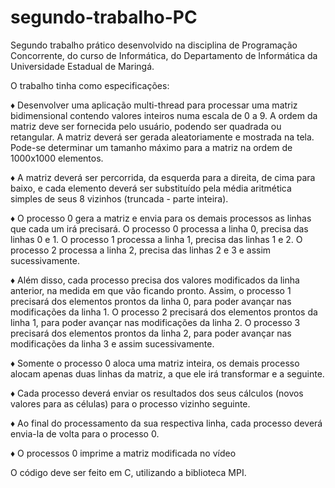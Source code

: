# segundo-trabalho-PC

Segundo trabalho prático desenvolvido na disciplina de Programação Concorrente, do curso de Informática, do Departamento de Informática da Universidade Estadual de Maringá.

O trabalho tinha como especificações:

♦️  Desenvolver uma aplicação multi-thread para processar uma matriz bidimensional contendo valores inteiros numa escala de 0 a 9. A ordem da matriz deve ser fornecida pelo usuário, podendo ser quadrada ou retangular. A matriz deverá ser gerada aleatoriamente e mostrada na tela. Pode-se determinar um tamanho máximo para a matriz na ordem de 1000x1000 elementos.

♦️  A matriz deverá ser percorrida, da esquerda para a direita, de cima para baixo, e cada elemento deverá ser substituído pela média aritmética simples de seus 8 vizinhos (truncada - parte inteira).

♦️  O processo 0 gera a matriz e envia para os demais processos as linhas que cada um irá precisará. O processo 0 processa a linha 0, precisa das linhas 0 e 1. O processo 1 processa a linha 1, precisa das linhas 1 e 2. O processo 2 processa a linha 2, precisa das linhas 2 e 3 e assim sucessivamente.

♦️  Além disso, cada processo precisa dos valores modificados da linha anterior, na medida em que vão ficando pronto. Assim, o processo 1 precisará dos elementos prontos da linha 0, para poder avançar nas modificações da linha 1. O processo 2 precisará dos elementos prontos da linha 1, para poder avançar nas modificações da linha 2. O processo 3 precisará dos elementos prontos da linha 2, para poder avançar nas modificações da linha 3 e assim sucessivamente.

♦️  Somente o processo 0 aloca uma matriz inteira, os demais processo alocam apenas duas linhas da matriz, a que ele irá transformar e a seguinte.

♦️  Cada processo deverá enviar os resultados dos seus cálculos (novos valores para as células) para o processo vizinho seguinte.

♦️  Ao final do processamento da sua respectiva linha, cada processo deverá envia-la de volta para o processo 0.

♦️  O processos 0 imprime a matriz modificada no vídeo

O código deve ser feito em C, utilizando a biblioteca MPI.
